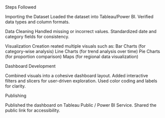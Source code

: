 Steps Followed

Importing the Dataset
Loaded the dataset into Tableau/Power BI.
Verified data types and column formats.

Data Cleaning
Handled missing or incorrect values.
Standardized date and category fields for consistency.

Visualization Creation
reated multiple visuals such as:
Bar Charts (for category-wise analysis)
Line Charts (for trend analysis over time)
Pie Charts (for proportion comparison)
Maps (for regional data visualization)

Dashboard Development

Combined visuals into a cohesive dashboard layout.
Added interactive filters and slicers for user-driven exploration.
Used color coding and labels for clarity.

Publishing

Published the dashboard on Tableau Public / Power BI Service.
Shared the public link for accessibility.
